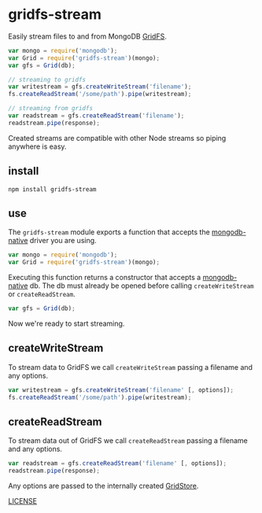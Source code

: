 # gridfs-stream

Easily stream files to and from MongoDB [GridFS](http://www.mongodb.org/display/DOCS/GridFS).

```js
var mongo = require('mongodb');
var Grid = require('gridfs-stream')(mongo);
var gfs = Grid(db);

// streaming to gridfs
var writestream = gfs.createWriteStream('filename');
fs.createReadStream('/some/path').pipe(writestream);

// streaming from gridfs
var readstream = gfs.createReadStream('filename');
readstream.pipe(response);
```

Created streams are compatible with other Node streams so piping anywhere is easy.

## install

```
npm install gridfs-stream
```

## use

The `gridfs-stream` module exports a function that accepts the [mongodb-native](https://github.com/mongodb/node-mongodb-native/) driver you are using.

```js
var mongo = require('mongodb');
var Grid = require('gridfs-stream')(mongo);
```

Executing this function returns a constructor that accepts a [mongodb-native](https://github.com/mongodb/node-mongodb-native/) db. The db must already be opened before calling `createWriteStream` or `createReadStream`.

```js
var gfs = Grid(db);
```

Now we're ready to start streaming.

## createWriteStream

To stream data to GridFS we call `createWriteStream` passing a filename and any options.

```js
var writestream = gfs.createWriteStream('filename' [, options]);
fs.createReadStream('/some/path').pipe(writestream);
```

## createReadStream

To stream data out of GridFS we call `createReadStream` passing a filename and any options.

```js
var readstream = gfs.createReadStream('filename' [, options]);
readstream.pipe(response);
```

Any options are passed to the internally created [GridStore](http://mongodb.github.com/node-mongodb-native/api-generated/gridstore.html).

[LICENSE](https://github.com/aheckmann/gridfs-stream/blob/master/LICENSE)
